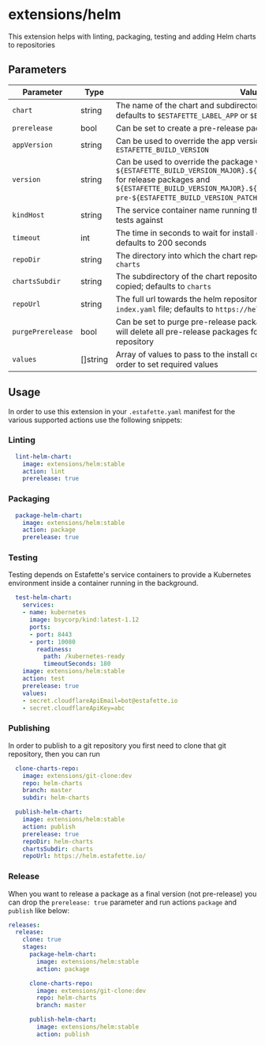 # extensions/helm
This extension helps with linting, packaging, testing and adding Helm charts to repositories

## Parameters

| Parameter         | Type     | Values |
| ----------------- | -------- | ------ |
| `chart`           | string   | The name of the chart and subdirectory where the chart is stored; defaults to `$ESTAFETTE_LABEL_APP` or `$ESTAFETTE_GIT_NAME` in that order |
| `prerelease`      | bool     | Can be set to create a pre-release package; defaults to false                                                                               |
| `appVersion`      | string   | Can be used to override the app version; defaults to `ESTAFETTE_BUILD_VERSION`                                                              |
| `version`         | string   | Can be used to override the package version; defauls to `${ESTAFETTE_BUILD_VERSION_MAJOR}.${ESTAFETTE_BUILD_VERSION_MINOR}.0` for release packages and `${ESTAFETTE_BUILD_VERSION_MAJOR}.${ESTAFETTE_BUILD_VERSION_MINOR}.0-pre-${ESTAFETTE_BUILD_VERSION_PATCH}` for pre-release packages |
| `kindHost`        | string   | The service container name running the [bsycorp/kind](https://hub.docker.com/r/bsycorp/kind) container to run tests against                 |
| `timeout`         | int      | The time in seconds to wait for install during the `test` action to finish; defaults to 200 seconds                                         |
| `repoDir`         | string   | The directory into which the chart repository is cloned; defaults to `helm-charts`                                                          |
| `chartsSubdir`    | string   | The subdirectory of the chart repository into which the tgz files are copied; defaults to `charts`                                          |
| `repoUrl`         | string   | The full url towards the helm repository, to be used to generate the `index.yaml` file; defaults to `https://helm.estafette.io/`            |
| `purgePrerelease` | bool     | Can be set to purge pre-release packages during the `publish` action; this will delete all pre-release packages for this chart from the chart repository |
| `values`          | []string | Array of values to pass to the install command during the `test` action in order to set required values                                     |

## Usage

In order to use this extension in your `.estafette.yaml` manifest for the various supported actions use the following snippets:

### Linting

```yaml
  lint-helm-chart:
    image: extensions/helm:stable
    action: lint
    prerelease: true
```

### Packaging

```yaml
  package-helm-chart:
    image: extensions/helm:stable
    action: package
    prerelease: true
```

### Testing

Testing depends on Estafette's service containers to provide a Kubernetes environment inside a container running in the background.

```yaml
  test-helm-chart:
    services:
    - name: kubernetes
      image: bsycorp/kind:latest-1.12
      ports:
      - port: 8443
      - port: 10080
        readiness:
          path: /kubernetes-ready
          timeoutSeconds: 180
    image: extensions/helm:stable
    action: test
    prerelease: true
    values:
    - secret.cloudflareApiEmail=bot@estafette.io
    - secret.cloudflareApiKey=abc
```

### Publishing

In order to publish to a git repository you first need to clone that git repository, then you can run

```yaml
  clone-charts-repo:
    image: extensions/git-clone:dev
    repo: helm-charts
    branch: master
    subdir: helm-charts

  publish-helm-chart:
    image: extensions/helm:stable
    action: publish
    prerelease: true
    repoDir: helm-charts
    chartsSubdir: charts
    repoUrl: https://helm.estafette.io/
```

### Release

When you want to release a package as a final version (not pre-release) you can drop the `prerelease: true` parameter and run actions `package` and `publish` like below:

```yaml
releases:
  release:
    clone: true
    stages:
      package-helm-chart:
        image: extensions/helm:stable
        action: package

      clone-charts-repo:
        image: extensions/git-clone:dev
        repo: helm-charts
        branch: master

      publish-helm-chart:
        image: extensions/helm:stable
        action: publish
```